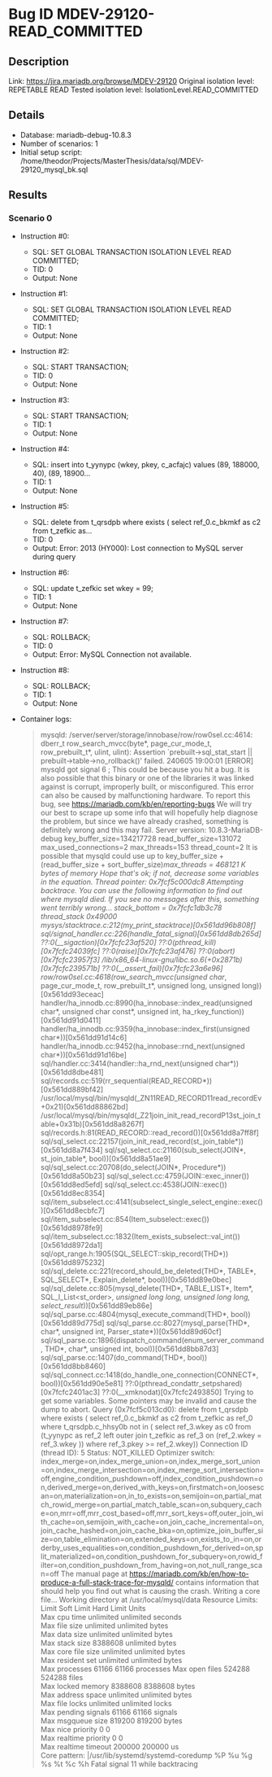 # Bug ID MDEV-29120-READ_COMMITTED

## Description

Link:                     https://jira.mariadb.org/browse/MDEV-29120
Original isolation level: REPETABLE READ
Tested isolation level:   IsolationLevel.READ_COMMITTED


## Details
 * Database: mariadb-debug-10.8.3
 * Number of scenarios: 1
 * Initial setup script: /home/theodor/Projects/MasterThesis/data/sql/MDEV-29120_mysql_bk.sql

## Results
### Scenario 0
 * Instruction #0:
     - SQL:  SET GLOBAL TRANSACTION ISOLATION LEVEL READ COMMITTED;
     - TID: 0
     - Output: None
 * Instruction #1:
     - SQL:  SET GLOBAL TRANSACTION ISOLATION LEVEL READ COMMITTED;
     - TID: 1
     - Output: None
 * Instruction #2:
     - SQL:  START TRANSACTION;
     - TID: 0
     - Output: None
 * Instruction #3:
     - SQL:  START TRANSACTION;
     - TID: 1
     - Output: None
 * Instruction #4:
     - SQL:  insert into t_yynypc (wkey, pkey, c_acfajc) values (89, 188000, 40), (89, 18900...
     - TID: 1
     - Output: None
 * Instruction #5:
     - SQL:  delete from t_qrsdpb where exists ( select ref_0.c_bkmkf as c2 from t_zefkic as...
     - TID: 0
     - Output: Error: 2013 (HY000): Lost connection to MySQL server during query
 * Instruction #6:
     - SQL:  update t_zefkic set wkey = 99;
     - TID: 1
     - Output: None
 * Instruction #7:
     - SQL:  ROLLBACK;
     - TID: 0
     - Output: Error: MySQL Connection not available.
 * Instruction #8:
     - SQL:  ROLLBACK;
     - TID: 1
     - Output: None

 * Container logs:
   > mysqld: /server/server/storage/innobase/row/row0sel.cc:4614: dberr_t row_search_mvcc(byte*, page_cur_mode_t, row_prebuilt_t*, ulint, ulint): Assertion `prebuilt->sql_stat_start || prebuilt->table->no_rollback()' failed.
   > 240605 19:00:01 [ERROR] mysqld got signal 6 ;
   > This could be because you hit a bug. It is also possible that this binary
   > or one of the libraries it was linked against is corrupt, improperly built,
   > or misconfigured. This error can also be caused by malfunctioning hardware.
   > To report this bug, see https://mariadb.com/kb/en/reporting-bugs
   > We will try our best to scrape up some info that will hopefully help
   > diagnose the problem, but since we have already crashed, 
   > something is definitely wrong and this may fail.
   > Server version: 10.8.3-MariaDB-debug
   > key_buffer_size=134217728
   > read_buffer_size=131072
   > max_used_connections=2
   > max_threads=153
   > thread_count=2
   > It is possible that mysqld could use up to 
   > key_buffer_size + (read_buffer_size + sort_buffer_size)*max_threads = 468121 K  bytes of memory
   > Hope that's ok; if not, decrease some variables in the equation.
   > Thread pointer: 0x7fcf5c000dc8
   > Attempting backtrace. You can use the following information to find out
   > where mysqld died. If you see no messages after this, something went
   > terribly wrong...
   > stack_bottom = 0x7fcfc1db3c78 thread_stack 0x49000
   > mysys/stacktrace.c:212(my_print_stacktrace)[0x561dd96b808f]
   > sql/signal_handler.cc:226(handle_fatal_signal)[0x561dd8db265d]
   > ??:0(__sigaction)[0x7fcfc23af520]
   > ??:0(pthread_kill)[0x7fcfc24039fc]
   > ??:0(raise)[0x7fcfc23af476]
   > ??:0(abort)[0x7fcfc23957f3]
   > /lib/x86_64-linux-gnu/libc.so.6(+0x2871b)[0x7fcfc239571b]
   > ??:0(__assert_fail)[0x7fcfc23a6e96]
   > row/row0sel.cc:4618(row_search_mvcc(unsigned char*, page_cur_mode_t, row_prebuilt_t*, unsigned long, unsigned long))[0x561dd93eceac]
   > handler/ha_innodb.cc:8990(ha_innobase::index_read(unsigned char*, unsigned char const*, unsigned int, ha_rkey_function))[0x561dd91d0411]
   > handler/ha_innodb.cc:9359(ha_innobase::index_first(unsigned char*))[0x561dd91d14c6]
   > handler/ha_innodb.cc:9452(ha_innobase::rnd_next(unsigned char*))[0x561dd91d16be]
   > sql/handler.cc:3414(handler::ha_rnd_next(unsigned char*))[0x561dd8dbe481]
   > sql/records.cc:519(rr_sequential(READ_RECORD*))[0x561dd889bf42]
   > /usr/local/mysql/bin/mysqld(_ZN11READ_RECORD11read_recordEv+0x21)[0x561dd88862bd]
   > /usr/local/mysql/bin/mysqld(_Z21join_init_read_recordP13st_join_table+0x31b)[0x561dd8a8267f]
   > sql/records.h:81(READ_RECORD::read_record())[0x561dd8a7ff8f]
   > sql/sql_select.cc:22157(join_init_read_record(st_join_table*))[0x561dd8a7f434]
   > sql/sql_select.cc:21160(sub_select(JOIN*, st_join_table*, bool))[0x561dd8a51ae9]
   > sql/sql_select.cc:20708(do_select(JOIN*, Procedure*))[0x561dd8a50b23]
   > sql/sql_select.cc:4759(JOIN::exec_inner())[0x561dd8ed5efd]
   > sql/sql_select.cc:4538(JOIN::exec())[0x561dd8ec8354]
   > sql/item_subselect.cc:4141(subselect_single_select_engine::exec())[0x561dd8ecbfc7]
   > sql/item_subselect.cc:854(Item_subselect::exec())[0x561dd8978fe9]
   > sql/item_subselect.cc:1832(Item_exists_subselect::val_int())[0x561dd8972da1]
   > sql/opt_range.h:1905(SQL_SELECT::skip_record(THD*))[0x561dd8975232]
   > sql/sql_delete.cc:221(record_should_be_deleted(THD*, TABLE*, SQL_SELECT*, Explain_delete*, bool))[0x561dd89e0bec]
   > sql/sql_delete.cc:805(mysql_delete(THD*, TABLE_LIST*, Item*, SQL_I_List<st_order>*, unsigned long long, unsigned long long, select_result*))[0x561dd89eb86e]
   > sql/sql_parse.cc:4804(mysql_execute_command(THD*, bool))[0x561dd89d775d]
   > sql/sql_parse.cc:8027(mysql_parse(THD*, char*, unsigned int, Parser_state*))[0x561dd89d60cf]
   > sql/sql_parse.cc:1896(dispatch_command(enum_server_command, THD*, char*, unsigned int, bool))[0x561dd8bb87d3]
   > sql/sql_parse.cc:1407(do_command(THD*, bool))[0x561dd8bb8460]
   > sql/sql_connect.cc:1418(do_handle_one_connection(CONNECT*, bool))[0x561dd90e5e81]
   > ??:0(pthread_condattr_setpshared)[0x7fcfc2401ac3]
   > ??:0(__xmknodat)[0x7fcfc2493850]
   > Trying to get some variables.
   > Some pointers may be invalid and cause the dump to abort.
   > Query (0x7fcf5c013cd0): delete from t_qrsdpb where exists ( select ref_0.c_bkmkf as c2 from t_zefkic as ref_0 where t_qrsdpb.c_hhsy0b not in ( select ref_3.wkey as c0 from (t_yynypc as ref_2 left outer join t_zefkic as ref_3 on (ref_2.wkey = ref_3.wkey )) where ref_3.pkey >= ref_2.wkey))
   > Connection ID (thread ID): 5
   > Status: NOT_KILLED
   > Optimizer switch: index_merge=on,index_merge_union=on,index_merge_sort_union=on,index_merge_intersection=on,index_merge_sort_intersection=off,engine_condition_pushdown=off,index_condition_pushdown=on,derived_merge=on,derived_with_keys=on,firstmatch=on,loosescan=on,materialization=on,in_to_exists=on,semijoin=on,partial_match_rowid_merge=on,partial_match_table_scan=on,subquery_cache=on,mrr=off,mrr_cost_based=off,mrr_sort_keys=off,outer_join_with_cache=on,semijoin_with_cache=on,join_cache_incremental=on,join_cache_hashed=on,join_cache_bka=on,optimize_join_buffer_size=on,table_elimination=on,extended_keys=on,exists_to_in=on,orderby_uses_equalities=on,condition_pushdown_for_derived=on,split_materialized=on,condition_pushdown_for_subquery=on,rowid_filter=on,condition_pushdown_from_having=on,not_null_range_scan=off
   > The manual page at https://mariadb.com/kb/en/how-to-produce-a-full-stack-trace-for-mysqld/ contains
   > information that should help you find out what is causing the crash.
   > Writing a core file...
   > Working directory at /usr/local/mysql/data
   > Resource Limits:
   > Limit                     Soft Limit           Hard Limit           Units     
   > Max cpu time              unlimited            unlimited            seconds   
   > Max file size             unlimited            unlimited            bytes     
   > Max data size             unlimited            unlimited            bytes     
   > Max stack size            8388608              unlimited            bytes     
   > Max core file size        unlimited            unlimited            bytes     
   > Max resident set          unlimited            unlimited            bytes     
   > Max processes             61166                61166                processes 
   > Max open files            524288               524288               files     
   > Max locked memory         8388608              8388608              bytes     
   > Max address space         unlimited            unlimited            bytes     
   > Max file locks            unlimited            unlimited            locks     
   > Max pending signals       61166                61166                signals   
   > Max msgqueue size         819200               819200               bytes     
   > Max nice priority         0                    0                    
   > Max realtime priority     0                    0                    
   > Max realtime timeout      200000               200000               us        
   > Core pattern: |/usr/lib/systemd/systemd-coredump %P %u %g %s %t %c %h
   > Fatal signal 11 while backtracing

